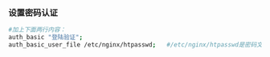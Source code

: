 ### 设置密码认证

```bash
#加上下面两行内容：
auth_basic "登陆验证";
auth_basic_user_file /etc/nginx/htpasswd;   #/etc/nginx/htpasswd是密码文件，路径自定义
```


